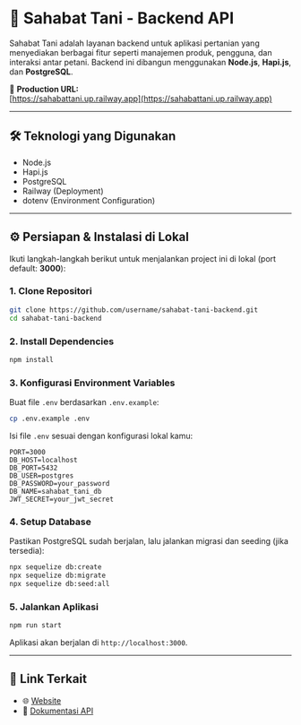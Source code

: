 # 🌾 Sahabat Tani - Backend API

Sahabat Tani adalah layanan backend untuk aplikasi pertanian yang menyediakan berbagai fitur seperti manajemen produk, pengguna, dan interaksi antar petani. Backend ini dibangun menggunakan **Node.js**, **Hapi.js**, dan **PostgreSQL**.

🚀 **Production URL:**  
[https://sahabattani.up.railway.app](https://sahabattani.up.railway.app)

---

## 🛠️ Teknologi yang Digunakan

- Node.js
- Hapi.js
- PostgreSQL
- Railway (Deployment)
- dotenv (Environment Configuration)

---

## ⚙️ Persiapan & Instalasi di Lokal

Ikuti langkah-langkah berikut untuk menjalankan project ini di lokal (port default: **3000**):

### 1. Clone Repositori

```bash
git clone https://github.com/username/sahabat-tani-backend.git
cd sahabat-tani-backend
```

### 2. Install Dependencies

```bash
npm install
```

### 3. Konfigurasi Environment Variables

Buat file `.env` berdasarkan `.env.example`:

```bash
cp .env.example .env
```

Isi file `.env` sesuai dengan konfigurasi lokal kamu:

```
PORT=3000
DB_HOST=localhost
DB_PORT=5432
DB_USER=postgres
DB_PASSWORD=your_password
DB_NAME=sahabat_tani_db
JWT_SECRET=your_jwt_secret
```

### 4. Setup Database

Pastikan PostgreSQL sudah berjalan, lalu jalankan migrasi dan seeding (jika tersedia):

```bash
npx sequelize db:create
npx sequelize db:migrate
npx sequelize db:seed:all
```

### 5. Jalankan Aplikasi

```bash
npm run start
```

Aplikasi akan berjalan di `http://localhost:3000`.

---

## 🔗 Link Terkait

- 🌐 [Website](https://sahabattani.netlify.app/)
- 📄 [Dokumentasi API](sahabattani.up.railway.app/)
